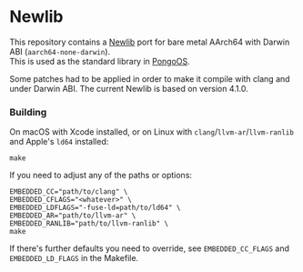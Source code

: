 # Newlib

This repository contains a [Newlib](https://sourceware.org/newlib/) port for bare metal AArch64 with Darwin ABI (`aarch64-none-darwin`).  
This is used as the standard library in [PongoOS](https://github.com/checkra1n/pongoOS).

Some patches had to be applied in order to make it compile with clang and under Darwin ABI.
The current Newlib is based on version 4.1.0.

### Building

On macOS with Xcode installed, or on Linux with `clang`/`llvm-ar`/`llvm-ranlib` and Apple's `ld64` installed:

    make

If you need to adjust any of the paths or options:

    EMBEDDED_CC="path/to/clang" \
    EMBEDDED_CFLAGS="<whatever>" \
    EMBEDDED_LDFLAGS="-fuse-ld=path/to/ld64" \
    EMBEDDED_AR="path/to/llvm-ar" \
    EMBEDDED_RANLIB="path/to/llvm-ranlib" \
    make

If there's further defaults you need to override, see `EMBEDDED_CC_FLAGS` and `EMBEDDED_LD_FLAGS` in the Makefile.
